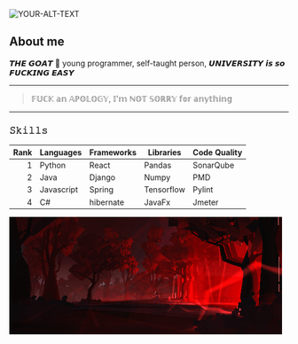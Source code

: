 <picture>
 <img alt="YOUR-ALT-TEXT" src="gift/explocionGif.gif">
</picture>

## About me

𝙏𝙃𝙀 𝙂𝙊𝘼𝙏 🐐 young programmer, self-taught person, 𝙐𝙉𝙄𝙑𝙀𝙍𝙎𝙄𝙏𝙔 𝙞𝙨 𝙨𝙤 𝙁𝙐𝘾𝙆𝙄𝙉𝙂 𝙀𝘼𝙎𝙔

---
> 𝔽𝕌ℂ𝕂 𝕒𝕟 𝔸ℙ𝕆𝕃𝕆𝔾𝕐, 𝕀'𝕞 ℕ𝕆𝕋 𝕊𝕆ℝℝ𝕐 𝕗𝕠𝕣 𝕒𝕟𝕪𝕥𝕙𝕚𝕟𝕘
---

### 𝚂𝚔𝚒𝚕𝚕𝚜

| Rank | Languages | Frameworks | Libraries  | Code Quality |
|-----:|-----------|------------|------------|--------------|
|     1| Python    | React      | Pandas     | SonarQube    |
|     2| Java      | Django     | Numpy      | PMD          |
|     3| Javascript| Spring     | Tensorflow | Pylint       |
|     4| C#        | hibernate  | JavaFx     | Jmeter       |

<picture>
 <img alt="YOUR-ALT-TEXT" src="gift/redForest.gif">
</picture>
